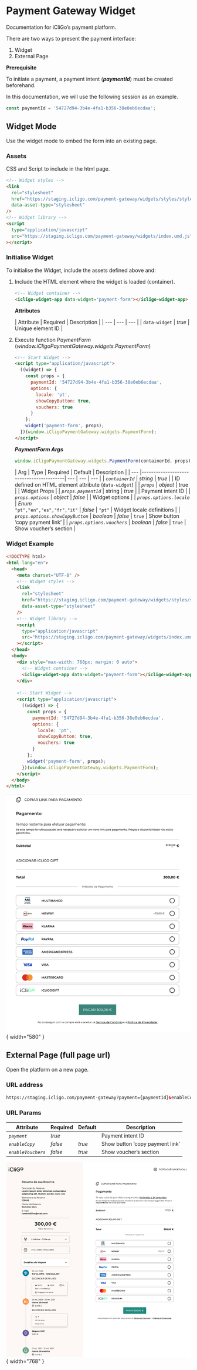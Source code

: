 # **Payment Gateway Widget**

Documentation for iCliGo’s payment platform.

There are two ways to present the payment interface:

1. Widget
2. External Page

**Prerequisite**

To initiate a payment, a payment intent (***paymentId***) must be created beforehand.

In this documentation, we will use the following session as an example.

```jsx
const paymentId = '54727d94-3b4e-4fa1-b356-38e0eb6ecdaa';
```

## **Widget Mode**

Use the widget mode to embed the form into an existing page.

### **Assets**

CSS and Script to include in the html page.

```html
<!-- Widget styles -->
<link
  rel="stylesheet"
  href="https://staging.icligo.com/payment-gateway/widgets/styles/style.css"
  data-asset-type="stylesheet"
/>
<!-- Widget library -->
<script
  type="application/javascript"
  src="https://staging.icligo.com/payment-gateway/widgets/index.umd.js"
></script>
```

### **Initialise Widget**

To initialise the Widget, include the assets defined above and:

1. Include the HTML element where the widget is loaded (container).

    ```html
    <!-- Widget container -->
    <icligo-widget-app data-widget="payment-form"></icligo-widget-app>
    ```

   **Attributes**

   | Attribute | Required | Description |
       | --- | --- | --- |
   | `data-widget` | *true* | Unique element ID |

2. Execute function P*aymentForm* (*window.iCligoPaymentGateway.widgets.PaymentForm*)

    ```html
    <!-- Start Widget -->
    <script type="application/javascript">
      ((widget) => {
        const props = {
          paymentId: '54727d94-3b4e-4fa1-b356-38e0eb6ecdaa',
          options: {
            locale: 'pt',
            showCopyButton: true,
            vouchers: true
          }
        };
        widget('payment-form', props);
      })(window.iCligoPaymentGateway.widgets.PaymentForm);
    </script>
    ```

   ***PaymentForm Args***

    ```javascript
    window.iCligoPaymentGateway.widgets.PaymentForm(containerId, props)
    ```

   | Arg | Type                                    | Required | Default | Description |
       | --- |-----------------------------------------| --- | --- | --- |
   | *`containerId`* | *string*                                | *true* |  | ID defined on HTML element attribute (`data-widget`)  |
   | *`props`* | *object*                                | true |  | Widget Props |
   |     *`props.paymentId`* | string                                  | *true* |  | Payment intent ID |
   |     *`props.options`* | *object*                                | *false* |  | Widget options |
   |         *`props.options.locale`* | *Enum* <br/> `"pt","en","es","fr","it"` | *false* | `"pt"` | Widget locale definitions |
   |         *`props.options.showCopyButton`* | *boolean*                               | *false* | `true` | Show button ‘copy payment link’ |
   |         *`props.options.vouchers`* | *boolean*                               | *false* | `true` | Show voucher’s section |

### **Widget Example**

```html
<!DOCTYPE html>
<html lang="en">
  <head>
    <meta charset="UTF-8" />
    <!-- Widget styles -->
    <link
      rel="stylesheet"
      href="https://staging.icligo.com/payment-gateway/widgets/styles/style.css"
      data-asset-type="stylesheet"
    />
    <!-- Widget library -->
    <script
      type="application/javascript"
      src="https://staging.icligo.com/payment-gateway/widgets/index.umd.js"
    ></script>
  </head>
  <body>
    <div style="max-width: 768px; margin: 0 auto">
      <!-- Widget container -->
      <icligo-widget-app data-widget="payment-form"></icligo-widget-app>
    </div>

    <!-- Start Widget -->
    <script type="application/javascript">
      ((widget) => {
        const props = {
          paymentId: '54727d94-3b4e-4fa1-b356-38e0eb6ecdaa',
          options: {
            locale: 'pt',
            showCopyButton: true,
            vouchers: true
          }
        };
        widget('payment-form', props);
      })(window.iCligoPaymentGateway.widgets.PaymentForm);
    </script>
  </body>
</html>
```

![](assets/widget.png){ width="580" }

## **External Page (full page url)**

Open the platform on a new page.

### **URL address**

```html
https://staging.icligo.com/payment-gateway?payment={paymentId}&enableCopy=true&enableVouchers=true
```

### **URL Params**

| Attribute | Required | Default | Description |
| --- | --- | --- | --- |
| *`payment`* | *true* |  | Payment intent ID |
| *`enableCopy`* | *false* | *true* | Show button ‘copy payment link’ |
| *`enableVouchers`* | *false* | *true* | Show voucher’s section |

![](assets/page.png){ width="768" }
